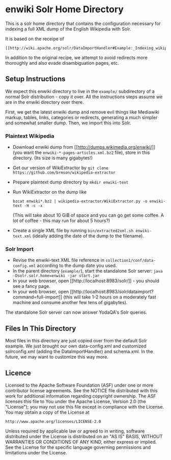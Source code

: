 enwiki Solr Home Directory
==========================

This is a solr home directory that contains the configuration necessary
for indexing a full XML dump of the English Wikipedia with Solr.

It is based on the receipe of

	[[http://wiki.apache.org/solr/DataImportHandler#Example:_Indexing_wikipedia]]

In addition to the original recipe, we attempt to avoid redirects
more thoroughly and also evade disambiguation pages, etc.

Setup Instructions
------------------

We expect this enwiki directory to live in the ``example/`` subdirectory
of a normal Solr distribution - copy it over. All the instructions steps
assume we are in the enwiki directory over there.

First, we get the latest enwiki dump and remove evil things like Mediawiki
markup, tables, links, categories or redirects, generating a much simpler
and somewhat smaller dump.  Then, we import this into Solr.

### Plaintext Wikipedia

  * Download enwiki dump from [[http://dumps.wikimedia.org/enwiki/]] (you want the
    ``enwiki-*-pages-articles.xml.bz2`` file), store in this directory.
    (Its size is many gigabytes!)
  * Get our version of WikiExtractor by ``git clone https://github.com/brmson/wikipedia-extractor``
  * Prepare plaintext dump directory by ``mkdir enwiki-text``
  * Run WikiExtractor on the dump like

        bzcat enwiki*.bz2 | wikipedia-extractor/WikiExtractor.py -o enwiki-text -H -c -x

    (This will take about 10 GiB of space and you can go get some coffee.
    A lot of coffee - this may run for about 5 hours?)
  * Create a single XML file by running ``bin/extracted2xml.sh enwiki-text.xml``
    (ideally adding the date of the dump to the filename).

### Solr Import

  * Revise the enwiki-text XML file reference in ``collection1/conf/data-config.xml``
    according to the dump date you used.
  * In the parent directory (``example/``), start the standalone Solr server:
    ``java -Dsolr.solr.home=enwiki -jar start.jar``
  * In your web browser, open [[http://localhost:8983/solr/]] - you should see a fancy page.
  * In your web browser, open [[http://localhost:8983/solr/dataimport?command=full-import]]
    (this will take 1-2 hours on a moderately fast machine and consume another few tens
    of gigabytes).

The standalone Solr server can now answer YodaQA's Solr queries.

Files In This Directory
-----------------------

Most files in this directory are just copied over from the default Solr example.
We just brought our own data-config.xml and customized solrconfig.xml (adding
the DataImportHandler) and schema.xml. In the future, we may want to customize
this way more.

Licence
-------

Licensed to the Apache Software Foundation (ASF) under one or more
contributor license agreements.  See the NOTICE file distributed with
this work for additional information regarding copyright ownership.
The ASF licenses this file to You under the Apache License, Version 2.0
(the "License"); you may not use this file except in compliance with
the License.  You may obtain a copy of the License at

    http://www.apache.org/licenses/LICENSE-2.0

Unless required by applicable law or agreed to in writing, software
distributed under the License is distributed on an "AS IS" BASIS,
WITHOUT WARRANTIES OR CONDITIONS OF ANY KIND, either express or implied.
See the License for the specific language governing permissions and
limitations under the License.
